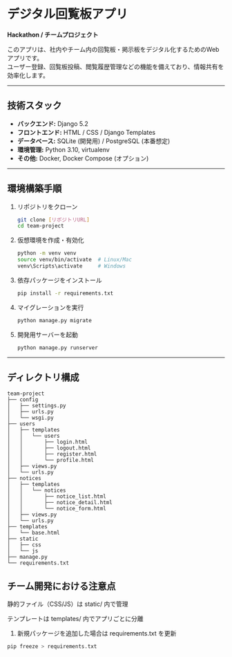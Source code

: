 # デジタル回覧板アプリ
**Hackathon / チームプロジェクト**  

このアプリは、社内やチーム内の回覧板・掲示板をデジタル化するためのWebアプリです。  
ユーザー登録、回覧板投稿、閲覧履歴管理などの機能を備えており、情報共有を効率化します。

---

## 技術スタック

- **バックエンド:** Django 5.2
- **フロントエンド:** HTML / CSS / Django Templates
- **データベース:** SQLite (開発用) / PostgreSQL (本番想定)
- **環境管理:** Python 3.10, virtualenv
- **その他:** Docker, Docker Compose (オプション)

---

## 環境構築手順

1. リポジトリをクローン
   ```bash
   git clone [リポジトリURL]
   cd team-project

2. 仮想環境を作成・有効化
   ```bash
   python -m venv venv
   source venv/bin/activate  # Linux/Mac
   venv\Scripts\activate     # Windows

3. 依存パッケージをインストール
   ```bash
   pip install -r requirements.txt

4. マイグレーションを実行
   ```bash
   python manage.py migrate

5. 開発用サーバーを起動
   ```bash
   python manage.py runserver

---

## ディレクトリ構成
```text
team-project
├── config
│   ├── settings.py
│   ├── urls.py
│   └── wsgi.py
├── users
│   ├── templates
│   │   └── users
│   │       ├── login.html
│   │       ├── logout.html
│   │       ├── register.html
│   │       └── profile.html
│   ├── views.py
│   └── urls.py
├── notices
│   ├── templates
│   │   └── notices
│   │       ├── notice_list.html
│   │       ├── notice_detail.html
│   │       └── notice_form.html
│   ├── views.py
│   └── urls.py
├── templates
│   └── base.html
├── static
│   ├── css
│   └── js
├── manage.py
└── requirements.txt

```

## チーム開発における注意点
静的ファイル（CSS/JS）は static/ 内で管理

テンプレートは templates/ 内でアプリごとに分離

1. 新規パッケージを追加した場合は requirements.txt を更新
```bash
pip freeze > requirements.txt



